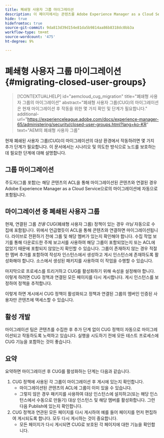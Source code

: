 ```yaml
---
title: 폐쇄형 사용자 그룹 마이그레이션
description: 이 페이지에서는 콘텐츠를 Adobe Experience Manager as a Cloud Service으로 마이그레이션한 후 [폐쇄된 사용자 그룹]을 활성화하는 데 필요한 특수 고려 사항을 제공합니다.
hide: true
hidefromtoc: true
source-git-commit: 9da813d39d154e81da5b9814aa86b8318dc0bb3a
workflow-type: tm+mt
source-wordcount: '475'
ht-degree: 9%

---
```


# 폐쇄형 사용자 그룹 마이그레이션 {#migrating-closed-user-groups}

>[!CONTEXTUALHELP]
>id="aemcloud_cug_migration"
>title="폐쇄형 사용자 그룹의 마이그레이션"
>abstract="폐쇄형 사용자 그룹(CUG)의 마이그레이션은 현재 마이그레이션 후 작동을 위한 몇 가지 확인 및 단계가 필요합니다."
>additional-url="https://experienceleague.adobe.com/docs/experience-manager-65/administering/security/closed-user-groups.html?lang=ko-KR" text="AEM의 폐쇄형 사용자 그룹"

현재 폐쇄된 사용자 그룹(CUG)이 마이그레이션의 대상 환경에서 작동하려면 몇 가지 추가 단계가 필요합니다.  이 문서에서는 시나리오 및 의도한 방식으로 노드를 보호하는 데 필요한 단계에 대해 설명합니다.

## 그룹 마이그레이션

주도자(그룹 포함)는 해당 콘텐츠의 ACL을 통해 마이그레이션된 콘텐츠와 연결된 경우 Adobe Experience Manager as a Cloud Service으로의 마이그레이션에 자동으로 포함됩니다.

## 마이그레이션 중 폐쇄된 사용자 그룹

현재, 연결된 그룹 *전용* CUG(폐쇄형 사용자 그룹) 정책이 있는 경우 *아님* 자동으로 수집에 포함됩니다. 위에서 언급했듯이 ACL을 통해 콘텐츠와 연결하면 마이그레이션됩니다. 라이브로 전환하기 전에 그룹 및 해당 멤버가 있는지 확인해야 합니다. 수집 작업 보기를 통해 다운로드한 주체 보고서를 사용하여 해당 그룹이 포함되었는지 또는 ACL에 없었기 때문에 포함되지 않았는지 확인할 수 있습니다. 그룹이 존재하지 않는 경우 적절한 멤버 추가를 포함하여 작성자 인스턴스에서 생성하고 게시 인스턴스에 존재하도록 활성화해야 합니다. 소스에서 생성된 패키지를 사용하여 이 작업을 수행할 수 있습니다.

마지막으로 프로세스를 트리거하고 CUG를 활성화하기 위해 속성을 설정해야 합니다. 이렇게 하려면 CUG 정책과 연결된 모든 페이지를 다시 게시합니다. 게시 인스턴스를 보정하여 정책을 추적합니다.

이렇게 하면 게시에서 CUG 정책이 활성화되고 정책과 연결된 그룹의 멤버인 인증된 사용자만 콘텐츠에 액세스할 수 있습니다.

## 활성 개발

마이그레이션 팀은 콘텐츠를 수집한 후 추가 단계 없이 CUG 정책이 자동으로 마이그레이션되고 작동하도록 노력하고 있습니다.
실행을 시도하기 전에 모든 테스트 프로세스에 CUG 기능을 포함하는 것이 좋습니다.

## 요약

요약하면 마이그레이션 후 CUG를 활성화하는 단계는 다음과 같습니다.

1. CUG 정책에 사용된 각 그룹이 마이그레이션 후 게시에 있는지 확인합니다.
   - 마이그레이션된 콘텐츠의 ACL에 그룹이 이미 있을 수 있습니다.
   - 그렇지 않은 경우 패키지를 사용하여 대상 인스턴스에 설치하고(또는 해당 인스턴스에서 수동으로 만들기) 대상 인스턴스 및 해당 멤버를 활성화합니다. 그런 다음 Publish에 있는지 확인합니다.
1. CUG 정책과 연관된 모든 페이지를 다시 게시하여 예를 들어 페이지를 먼저 편집하여 게시되도록 합니다. 모두 다시 게시하는 것이 중요합니다.
   - 모든 페이지가 다시 게시되면 CUG로 보호된 각 페이지에 대한 기능을 확인합니다.

